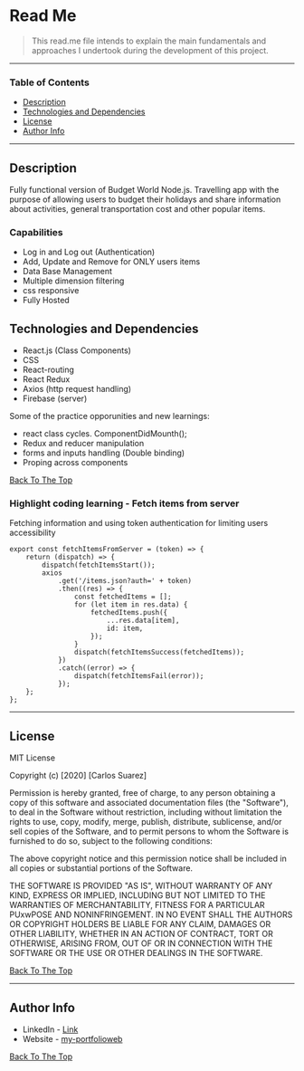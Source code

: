 # Read Me

> This read.me file intends to explain the main fundamentals and approaches I undertook during the development of this project.

---

### Table of Contents

- [Description ](#description)
- [Technologies and Dependencies](#technologies-and-dependencies)
- [License](#license)
- [Author Info](#author-info)

---

## Description

Fully functional version of Budget World Node.js. Travelling app with the purpose of allowing users to budget their holidays and share information about activities, general transportation cost and other popular items.

### Capabilities

- Log in and Log out (Authentication)
- Add, Update and Remove for ONLY users items
- Data Base Management
- Multiple dimension filtering
- css responsive
- Fully Hosted

## Technologies and Dependencies

- React.js (Class Components)
- CSS
- React-routing
- React Redux
- Axios (http request handling)
- Firebase (server)

Some of the practice opporunities and new learnings:

- react class cycles. ComponentDidMounth();
- Redux and reducer manipulation
- forms and inputs handling (Double binding)
- Proping across components

[Back To The Top](#read-me)

### Highlight coding learning - Fetch items from server

Fetching information and using token authentication for limiting users accessibility

```
export const fetchItemsFromServer = (token) => {
	return (dispatch) => {
		dispatch(fetchItemsStart());
		axios
			.get('/items.json?auth=' + token)
			.then((res) => {
				const fetchedItems = [];
				for (let item in res.data) {
					fetchedItems.push({
						...res.data[item],
						id: item,
					});
				}
				dispatch(fetchItemsSuccess(fetchedItems));
			})
			.catch((error) => {
				dispatch(fetchItemsFail(error));
			});
	};
};
```

---

## License

MIT License

Copyright (c) [2020] [Carlos Suarez]

Permission is hereby granted, free of charge, to any person obtaining a copy
of this software and associated documentation files (the "Software"), to deal
in the Software without restriction, including without limitation the rights
to use, copy, modify, merge, publish, distribute, sublicense, and/or sell
copies of the Software, and to permit persons to whom the Software is
furnished to do so, subject to the following conditions:

The above copyright notice and this permission notice shall be included in all
copies or substantial portions of the Software.

THE SOFTWARE IS PROVIDED "AS IS", WITHOUT WARRANTY OF ANY KIND, EXPRESS OR
IMPLIED, INCLUDING BUT NOT LIMITED TO THE WARRANTIES OF MERCHANTABILITY,
FITNESS FOR A PARTICULAR PUxwPOSE AND NONINFRINGEMENT. IN NO EVENT SHALL THE
AUTHORS OR COPYRIGHT HOLDERS BE LIABLE FOR ANY CLAIM, DAMAGES OR OTHER
LIABILITY, WHETHER IN AN ACTION OF CONTRACT, TORT OR OTHERWISE, ARISING FROM,
OUT OF OR IN CONNECTION WITH THE SOFTWARE OR THE USE OR OTHER DEALINGS IN THE
SOFTWARE.

[Back To The Top](#read-me)

---

## Author Info

- LinkedIn - [Link](https://www.linkedin.com/in/carlos-suarez-msc-a3659141/)
- Website - [my-portfolioweb](https://my-portfolioweb-ba888.web.app/)

[Back To The Top](#read-me)
